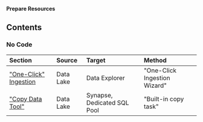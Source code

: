 **Prepare Resources**

## Contents

### No Code

  Section | Source | Target | Method
  :----- | :----- | :----- | :-----
  ["One-Click" Ingestion](AcquireData_OneClickIngestion.md) | Data Lake | Data Explorer | "One-Click Ingestion Wizard"
  ["Copy Data Tool"](AcquireData_CopyDataTool.md) | Data Lake | Synapse, Dedicated SQL Pool | "Built-in copy task"
